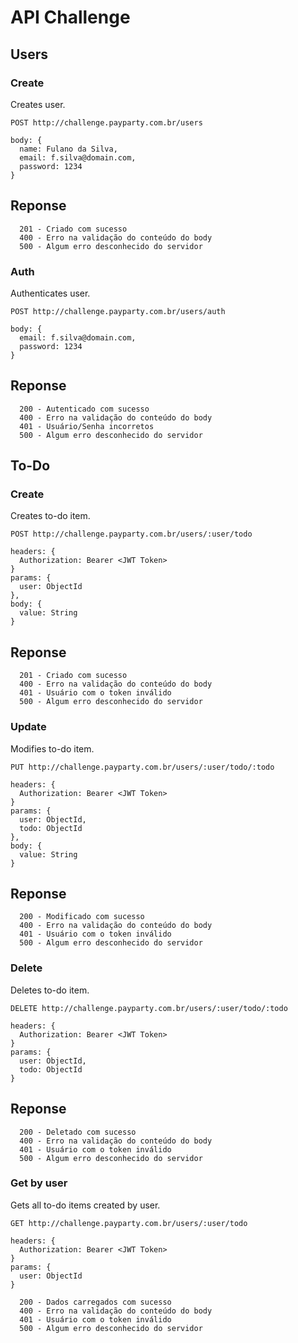 # API Challenge

## Users

### Create

Creates user.

`POST http://challenge.payparty.com.br/users`

```
body: {
  name: Fulano da Silva,
  email: f.silva@domain.com,
  password: 1234
}
```

## Reponse

```
  201 - Criado com sucesso
  400 - Erro na validação do conteúdo do body
  500 - Algum erro desconhecido do servidor
```

### Auth

Authenticates user.

`POST http://challenge.payparty.com.br/users/auth`

```
body: {
  email: f.silva@domain.com,
  password: 1234
}
```

## Reponse

```
  200 - Autenticado com sucesso
  400 - Erro na validação do conteúdo do body
  401 - Usuário/Senha incorretos
  500 - Algum erro desconhecido do servidor
```

## To-Do

### Create

Creates to-do item.

`POST http://challenge.payparty.com.br/users/:user/todo`

```
headers: {
  Authorization: Bearer <JWT Token>
}
params: {
  user: ObjectId
},
body: {
  value: String
}
```

## Reponse

```
  201 - Criado com sucesso
  400 - Erro na validação do conteúdo do body
  401 - Usuário com o token inválido
  500 - Algum erro desconhecido do servidor
```

### Update

Modifies to-do item.

`PUT http://challenge.payparty.com.br/users/:user/todo/:todo`

```
headers: {
  Authorization: Bearer <JWT Token>
}
params: {
  user: ObjectId,
  todo: ObjectId
},
body: {
  value: String
}
```

## Reponse

```
  200 - Modificado com sucesso
  400 - Erro na validação do conteúdo do body
  401 - Usuário com o token inválido
  500 - Algum erro desconhecido do servidor
```

### Delete

Deletes to-do item.

`DELETE http://challenge.payparty.com.br/users/:user/todo/:todo`

```
headers: {
  Authorization: Bearer <JWT Token>
}
params: {
  user: ObjectId,
  todo: ObjectId
}
```

## Reponse

```
  200 - Deletado com sucesso
  400 - Erro na validação do conteúdo do body
  401 - Usuário com o token inválido
  500 - Algum erro desconhecido do servidor
```

### Get by user

Gets all to-do items created by user.

`GET http://challenge.payparty.com.br/users/:user/todo`

```
headers: {
  Authorization: Bearer <JWT Token>
}
params: {
  user: ObjectId
}
```

```
  200 - Dados carregados com sucesso
  400 - Erro na validação do conteúdo do body
  401 - Usuário com o token inválido
  500 - Algum erro desconhecido do servidor
```